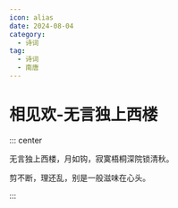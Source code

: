 ```yaml
---
icon: alias
date: 2024-08-04
category:
  - 诗词
tag:
  - 诗词
  - 南唐
---
```


# 相见欢-无言独上西楼

<!-- more -->

::: center

无言独上西楼，月如钩，寂寞梧桐深院锁清秋。

剪不断，理还乱，别是一般滋味在心头。

:::